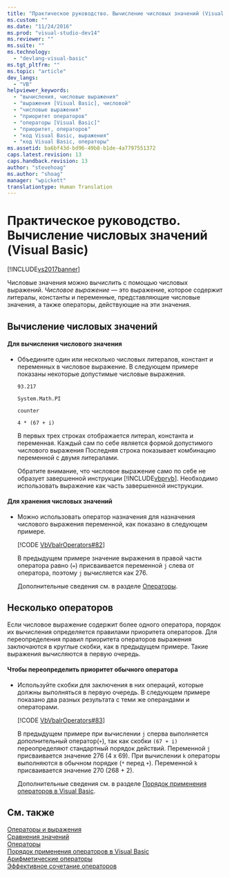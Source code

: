 ```yaml
---
title: "Практическое руководство. Вычисление числовых значений (Visual Basic) | Microsoft Docs"
ms.custom: ""
ms.date: "11/24/2016"
ms.prod: "visual-studio-dev14"
ms.reviewer: ""
ms.suite: ""
ms.technology: 
  - "devlang-visual-basic"
ms.tgt_pltfrm: ""
ms.topic: "article"
dev_langs: 
  - "VB"
helpviewer_keywords: 
  - "вычисления, числовые выражения"
  - "выражения [Visual Basic], числовой"
  - "числовые выражения"
  - "приоритет операторов"
  - "операторы [Visual Basic]"
  - "приоритет, операторов"
  - "код Visual Basic, выражения"
  - "код Visual Basic, операторы"
ms.assetid: ba6bf43d-bd96-49b8-b1de-4a7797551372
caps.latest.revision: 13
caps.handback.revision: 13
author: "stevehoag"
ms.author: "shoag"
manager: "wpickett"
translationtype: Human Translation
---
```

# Практическое руководство. Вычисление числовых значений (Visual Basic)
[!INCLUDE[vs2017banner](../../../../csharp/includes/vs2017banner.md)]

Числовые значения можно вычислить с помощью числовых выражений.  *Числовое выражение* — это выражение, которое содержит литералы, константы и переменные, представляющие числовые значения, а также операторы, действующие на эти значения.  
  
## Вычисление числовых значений  
  
#### Для вычисления числового значения  
  
-   Объедините один или несколько числовых литералов, констант и переменных в числовое выражение.  В следующем примере показаны некоторые допустимые числовые выражения.  
  
     `93.217`  
  
     `System.Math.PI`  
  
     `counter`  
  
     `4 * (67 + i)`  
  
     В первых трех строках отображается литерал, константа и переменная.  Каждый сам по себе является формой допустимого числового выражения  Последняя строка показывает комбинацию переменной с двумя литералами.  
  
     Обратите внимание, что числовое выражение само по себе не образует завершенной инструкции [!INCLUDE[vbprvb](../../../../csharp/programming-guide/concepts/linq/includes/vbprvb_md.md)].  Необходимо использовать выражение как часть завершенной инструкции.  
  
#### Для хранения числовых значений  
  
-   Можно использовать оператор назначения для назначения числового выражения переменной, как показано в следующем примере.  
  
     [!CODE [VbVbalrOperators#82](../CodeSnippet/VS_Snippets_VBCSharp/VbVbalrOperators#82)]  
  
     В предыдущем примере значение выражения в правой части оператора равно \(`=`\) присваивается переменной `j` слева от оператора, поэтому `j` вычисляется как 276.  
  
     Дополнительные сведения см. в разделе [Операторы](../../../../visual-basic/language-reference/statements/index.md).  
  
## Несколько операторов  
 Если числовое выражение содержит более одного оператора, порядок их вычисления определяется правилами приоритета операторов.  Для переопределения правил приоритета операторов выражения заключаются в круглые скобки, как в предыдущем примере. Такие выражения вычисляются в первую очередь.  
  
#### Чтобы переопределить приоритет обычного оператора  
  
-   Используйте скобки для заключения в них операций, которые должны выполняться в первую очередь.  В следующем примере показано два разных результата с теми же операндами и операторами.  
  
     [!CODE [VbVbalrOperators#83](../CodeSnippet/VS_Snippets_VBCSharp/VbVbalrOperators#83)]  
  
     В предыдущем примере при вычислении `j` сперва выполняется дополнительный оператор\(`+`\), так как скобки `(67 + i)` переопределяют стандартный порядок действий. Переменной `j` присваивается значение 276 \(4 х 69\).  При вычислении `k` операторы выполняются в обычном порядке \(`*` перед `+`\). Переменной `k` присваивается значение 270 \(268 \+ 2\).  
  
     Дополнительные сведения см. в разделе [Порядок применения операторов в Visual Basic](../../../../visual-basic/language-reference/operators/operator-precedence.md).  
  
## См. также  
 [Операторы и выражения](../../../../visual-basic/programming-guide/language-features/operators-and-expressions/index.md)   
 [Сравнения значений](../../../../visual-basic/programming-guide/language-features/operators-and-expressions/value-comparisons.md)   
 [Операторы](../../../../visual-basic/language-reference/statements/index.md)   
 [Порядок применения операторов в Visual Basic](../../../../visual-basic/language-reference/operators/operator-precedence.md)   
 [Арифметические операторы](../../../../visual-basic/language-reference/operators/arithmetic-operators.md)   
 [Эффективное сочетание операторов](../../../../visual-basic/programming-guide/language-features/operators-and-expressions/efficient-combination-of-operators.md)